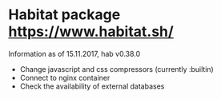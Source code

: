 # Habitat package https://www.habitat.sh/

Information as of 15.11.2017, hab v0.38.0

* Change javascript and css compressors (currently :builtin)
* Connect to nginx container
* Check the availability of external databases
